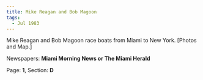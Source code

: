 ```yaml
---  
title: Mike Reagan and Bob Magoon  
tags:  
  - Jul 1983  
---  
```

  
Mike Reagan and Bob Magoon race boats from Miami to New York. [Photos and Map.]  
  
Newspapers: **Miami Morning News or The Miami Herald**  
  
Page: **1**, Section: **D** 
